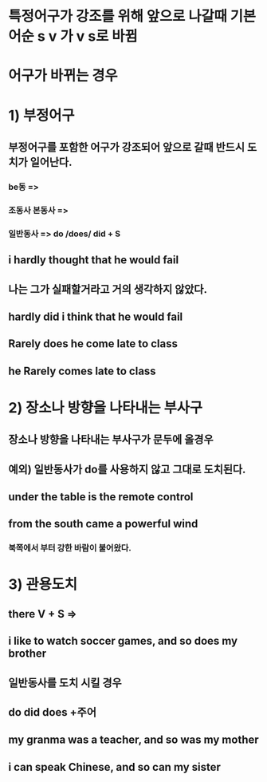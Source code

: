 # 특정어구가 강조를 위해 앞으로 나갈때 기본 어순 s v 가 v s로 바뀜

# 어구가 바뀌는 경우
# 1) 부정어구
## 부정어구를 포함한 어구가 강조되어 앞으로 갈때 반드시 도치가 일어난다.
###  be동 => 
###  조동사 본동사 => 
### 일반동사 => do /does/ did + S


## i hardly thought that he would fail
## 나는 그가 실패할거라고 거의 생각하지 않았다.
## hardly did i think that he would fail 

## Rarely does he come late to class
## he Rarely comes late to class

# 2) 장소나 방향을 나타내는 부사구
## 장소나 방향을 나타내는 부사구가 문두에 올경우 
## 예외) 일반동사가 do를 사용하지 않고 그대로 도치된다.

## under the table is the remote control

## from the south came a powerful wind 
### 북쪽에서 부터 강한 바람이 불어왔다.

# 3) 관용도치
## there V + S => 
## i like to watch soccer games, and so does my brother 
## 일반동사를 도치 시킬 경우
## do did does +주어

## my granma was a teacher, and so was my mother
## i can speak Chinese, and so can my sister
